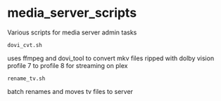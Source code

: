 # media_server_scripts

Various scripts for media server admin tasks

`dovi_cvt.sh`

uses ffmpeg and dovi_tool to convert mkv files ripped with dolby vision profile 7 to profile 8 for streaming on plex

`rename_tv.sh`

batch renames and moves tv files to server

